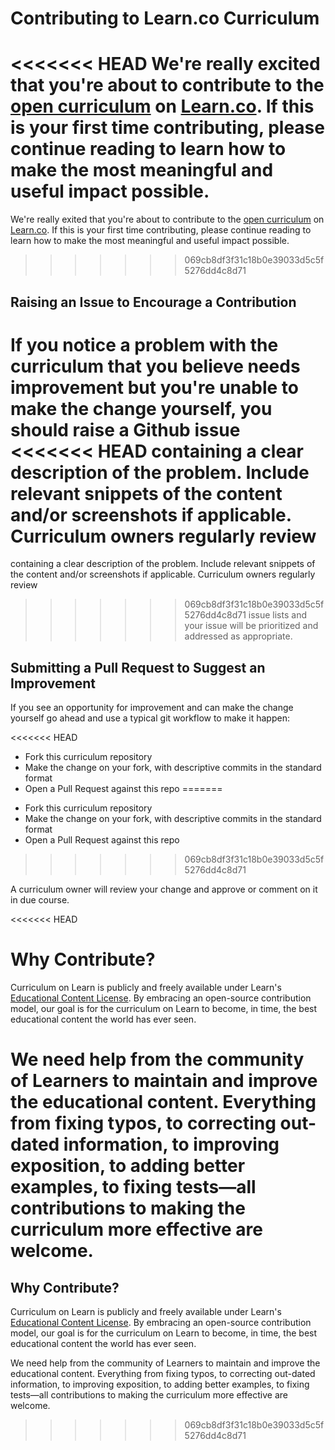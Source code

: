 # Contributing to Learn.co Curriculum

<<<<<<< HEAD
We're really excited that you're about to contribute to the [open
curriculum](https://learn.co/content-license) on [Learn.co](https://learn.co).
If this is your first time contributing, please continue reading to learn how
to make the most meaningful and useful impact possible.
=======
We're really exited that you're about to contribute to the
[open curriculum](https://learn.co/content-license) on
[Learn.co](https://learn.co). If this is your first time contributing, please
continue reading to learn how to make the most meaningful and useful impact
possible.
>>>>>>> 069cb8df3f31c18b0e39033d5c5f5276dd4c8d71

## Raising an Issue to Encourage a Contribution

If you notice a problem with the curriculum that you believe needs improvement
but you're unable to make the change yourself, you should raise a Github issue
<<<<<<< HEAD
containing a clear description of the problem. Include relevant snippets of
the content and/or screenshots if applicable. Curriculum owners regularly review
=======
containing a clear description of the problem. Include relevant snippets of the
content and/or screenshots if applicable. Curriculum owners regularly review
>>>>>>> 069cb8df3f31c18b0e39033d5c5f5276dd4c8d71
issue lists and your issue will be prioritized and addressed as appropriate.

## Submitting a Pull Request to Suggest an Improvement

If you see an opportunity for improvement and can make the change yourself go
ahead and use a typical git workflow to make it happen:

<<<<<<< HEAD
* Fork this curriculum repository
* Make the change on your fork, with descriptive commits in the standard format
* Open a Pull Request against this repo
=======
- Fork this curriculum repository
- Make the change on your fork, with descriptive commits in the standard format
- Open a Pull Request against this repo
>>>>>>> 069cb8df3f31c18b0e39033d5c5f5276dd4c8d71

A curriculum owner will review your change and approve or comment on it in due
course.

<<<<<<< HEAD
# Why Contribute?

Curriculum on Learn is publicly and freely available under Learn's
[Educational Content License](https://learn.co/content-license). By
embracing an open-source contribution model, our goal is for the curriculum
on Learn to become, in time, the best educational content the world has
ever seen.

We need help from the community of Learners to maintain and improve the
educational content. Everything from fixing typos, to correcting
out-dated information, to improving exposition, to adding better examples,
to fixing tests—all contributions to making the curriculum more effective are
welcome.
=======
## Why Contribute?

Curriculum on Learn is publicly and freely available under Learn's
[Educational Content License](https://learn.co/content-license). By embracing an
open-source contribution model, our goal is for the curriculum on Learn to
become, in time, the best educational content the world has ever seen.

We need help from the community of Learners to maintain and improve the
educational content. Everything from fixing typos, to correcting out-dated
information, to improving exposition, to adding better examples, to fixing
tests—all contributions to making the curriculum more effective are welcome.
>>>>>>> 069cb8df3f31c18b0e39033d5c5f5276dd4c8d71
